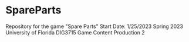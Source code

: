 # SpareParts
Repository for the game "Spare Parts"
Start Date: 1/25/2023
Spring 2023 University of Florida 
DIG3715 Game Content Production 2
